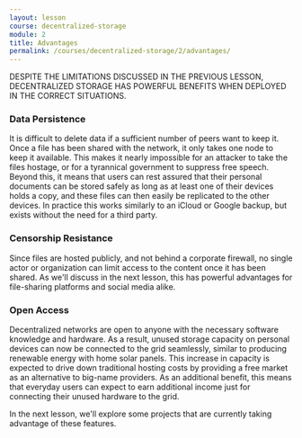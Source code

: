 ```yaml
---
layout: lesson
course: decentralized-storage
module: 2
title: Advantages
permalink: /courses/decentralized-storage/2/advantages/
---
```

<span class="openingParagraph">DESPITE THE LIMITATIONS DISCUSSED IN THE PREVIOUS LESSON, DECENTRALIZED STORAGE HAS POWERFUL BENEFITS WHEN DEPLOYED IN THE CORRECT SITUATIONS.</span>

<h3>Data Persistence</h3>
It is difficult to delete data if a sufficient number of peers want to keep it. Once a file has been shared with the network, it only takes one node to keep it available. This makes it nearly impossible for an attacker to take the files hostage, or for a tyrannical government to suppress free speech. Beyond this, it means that users can rest assured that their personal documents can be stored safely as long as at least one of their devices holds a copy, and these files can then easily be replicated to the other devices. In practice this works similarly to an iCloud or Google backup, but exists without the need for a third party. 

<h3>Censorship Resistance</h3>
Since files are hosted publicly, and not behind a corporate firewall, no single actor or organization can limit access to the content once it has been shared. As we'll discuss in the next lesson, this has powerful advantages for file-sharing platforms and social media alike. 

<h3>Open Access</h3>
Decentralized networks are open to anyone with the necessary software knowledge and hardware. As a result, unused storage capacity on personal devices can now be connected to the grid seamlessly, similar to producing renewable energy with home solar panels. This increase in capacity is expected to drive down traditional hosting costs by providing a free market as an alternative to big-name providers. As an additional benefit, this means that everyday users can expect to earn additional income just for connecting their unused hardware to the grid. 

In the next lesson, we'll explore some projects that are currently taking advantage of these features.
